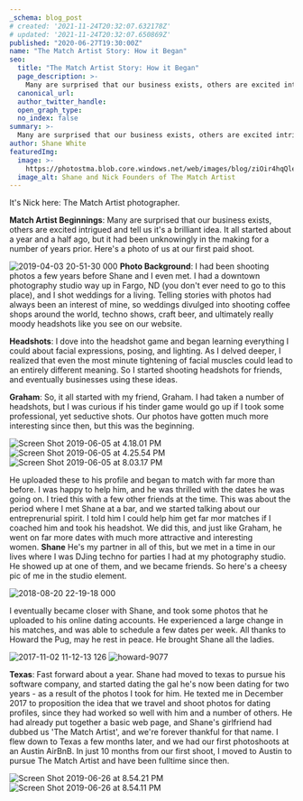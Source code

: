 ```yaml
---
_schema: blog_post
# created: '2021-11-24T20:32:07.632178Z'
# updated: '2021-11-24T20:32:07.650869Z'
published: "2020-06-27T19:30:00Z"
name: "The Match Artist Story: How it Began"
seo:
  title: "The Match Artist Story: How it Began"
  page_description: >-
    Many are surprised that our business exists, others are excited intrigued and tell us it's a brilliant idea. It all started about a year and a half ago, but it had been unknowingly in the making for a number of years prior. Here's a photo of us at our first paid shoot.
  canonical_url:
  author_twitter_handle:
  open_graph_type:
  no_index: false
summary: >-
  Many are surprised that our business exists, others are excited intrigued and tell us it's a brilliant idea. It all started about a year and a half ago, but it had been unknowingly in the making for a number of years prior. Here's a photo of us at our first paid shoot.
author: Shane White
featuredImg:
  image: >-
    https://photostma.blob.core.windows.net/web/images/blog/ziOir4hqQler1YvBg8qw.jpg
  image_alt: Shane and Nick Founders of The Match Artist
---
```


<p>It's Nick here: The Match Artist photographer.</p>
<p><strong>Match Artist Beginnings</strong>: Many are surprised that our business exists, others are excited intrigued and tell us it's a brilliant idea. It all started about a year and a half ago, but it had been unknowingly in the making for a number of years prior. Here's a photo of us at our first paid shoot.</p>
<p><img src="https://images.ctfassets.net/9e33rgnm1y4m/7MXpDbrJvGYLYY9gAmVbz4/9142d930f2a928880dbf8354f3bab464/2019-04-03_20-51-30_000.jpeg" alt="2019-04-03 20-51-30 000" /><span>&nbsp;</span><strong>Photo Background</strong>: I had been shooting photos a few years before Shane and I even met. I had a downtown photography studio way up in Fargo, ND (you don't ever need to go to this place), and I shot weddings for a living. Telling stories with photos had always been an interest of mine, so weddings divulged into shooting coffee shops around the world, techno shows, craft beer, and ultimately really moody headshots like you see on our website.</p>
<p><strong>Headshots</strong>: I dove into the headshot game and began learning everything I could about facial expressions, posing, and lighting. As I delved deeper, I realized that even the most minute tightening of facial muscles could lead to an entirely different meaning. So I started shooting headshots for friends, and eventually businesses using these ideas.</p>
<p><strong>Graham</strong>: So, it all started with my friend, Graham. I had taken a number of headshots, but I was curious if his tinder game would go up if I took some professional, yet seductive shots. Our photos have gotten much more interesting since then, but this was the beginning.</p>
<p><img src="https://images.ctfassets.net/9e33rgnm1y4m/1rRHON5O9PyzfXK4HRteLj/17655882144dee3a2a9ea806642ef08f/Screen_Shot_2019-06-05_at_4.18.01_PM.png" alt="Screen Shot 2019-06-05 at 4.18.01 PM" /><span>&nbsp;</span><img src="https://images.ctfassets.net/9e33rgnm1y4m/3OBo9Rlo5UjboDh2hc0rDQ/b2a5c8c2db19024b7dca1dc43a200b24/Screen_Shot_2019-06-05_at_4.25.54_PM.png" alt="Screen Shot 2019-06-05 at 4.25.54 PM" /><span>&nbsp;</span><img src="https://images.ctfassets.net/9e33rgnm1y4m/3N83a2ZJczpxK5JS75ns95/c3a5a954512a7ee38a0ab9dfb16183cf/Screen_Shot_2019-06-05_at_8.03.17_PM.png" alt="Screen Shot 2019-06-05 at 8.03.17 PM" /></p>
<p>He uploaded these to his profile and began to match with far more than before. I was happy to help him, and he was thrilled with the dates he was going on. I tried this with a few other friends at the time. This was about the period where I met Shane at a bar, and we started talking about our entreprenurial spirit. I told him I could help him get far mor matches if I coached him and took his headshot. We did this, and just like Graham, he went on far more dates with much more attractive and interesting women.<span>&nbsp;</span><strong>Shane</strong><span>&nbsp;</span>He's my partner in all of this, but we met in a time in our lives where I was DJing techno for parties I had at my photography studio. He showed up at one of them, and we became friends. So here's a cheesy pic of me in the studio element.</p>
<p><img src="https://images.ctfassets.net/9e33rgnm1y4m/671XIxQHo3ncYVBonefMgN/cf516ab051ed5585bc34f8e307e76e14/2018-08-20_22-19-18_000.jpeg" alt="2018-08-20 22-19-18 000" /></p>
<p>I eventually became closer with Shane, and took some photos that he uploaded to his online dating accounts. He experienced a large change in his matches, and was able to schedule a few dates per week. All thanks to Howard the Pug, may he rest in peace. He brought Shane all the ladies.</p>
<p><img src="https://images.ctfassets.net/9e33rgnm1y4m/5D0vFDcmtnjJra7vO3VFKI/6a06a03fabf1b8b378d7cf81c6674643/2017-11-02_11-12-13_126.jpeg" alt="2017-11-02 11-12-13 126" /><span>&nbsp;</span><img src="https://images.ctfassets.net/9e33rgnm1y4m/GaQhtQu6hDrA0xpqHgUog/5be11c2dfc54f28ba75df9c609ba7557/howard-9077.jpg" alt="howard-9077" /></p>
<p><strong>Texas</strong>: Fast forward about a year. Shane had moved to texas to pursue his software company, and started dating the gal he's now been dating for two years - as a result of the photos I took for him. He texted me in December 2017 to proposition the idea that we travel and shoot photos for dating profiles, since they had worked so well with him and a number of others. He had already put together a basic web page, and Shane's girlfriend had dubbed us 'The Match Artist', and we're forever thankful for that name. I flew down to Texas a few months later, and we had our first photoshoots at an Austin AirBnB. In just 10 months from our first shoot, I moved to Austin to pursue The Match Artist and have been fulltime since then.</p>
<p><img src="https://images.ctfassets.net/9e33rgnm1y4m/4T8AuFLBTkFrxa5EDXz7BU/fea7e1db2d00ce8b23010599c9c4476b/Screen_Shot_2019-06-26_at_8.54.21_PM.png" alt="Screen Shot 2019-06-26 at 8.54.21 PM" /><span>&nbsp;</span><img src="https://images.ctfassets.net/9e33rgnm1y4m/Drndm4y9cF9YBU7AkOt4J/71de5ef51ebfd9288bca943fb69ca47a/Screen_Shot_2019-06-26_at_8.54.11_PM.png" alt="Screen Shot 2019-06-26 at 8.54.11 PM" /></p>
